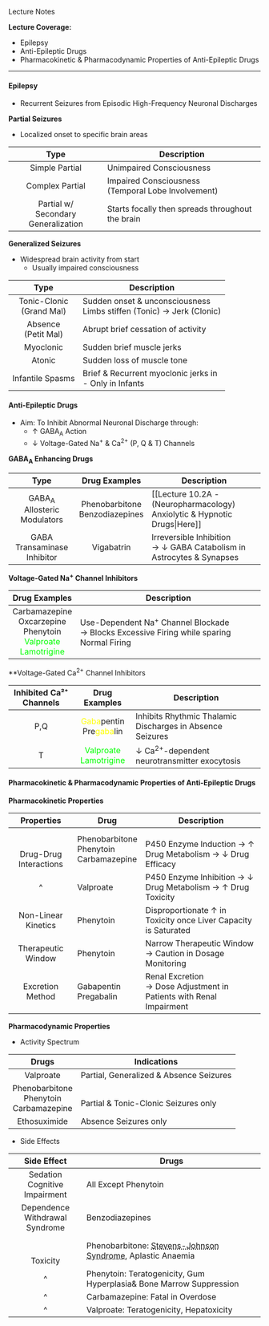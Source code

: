 Lecture Notes

**Lecture Coverage:**
- Epilepsy
- Anti-Epileptic Drugs
- Pharmacokinetic & Pharmacodynamic Properties of Anti-Epileptic Drugs

---
#### **Epilepsy**
- Recurrent Seizures from Episodic High-Frequency Neuronal Discharges

**Partial Seizures**
- Localized onset to specific brain areas

|                  Type                  | Description                                           |
| :------------------------------------: | ----------------------------------------------------- |
|             Simple Partial             | Unimpaired Consciousness                              |
|            Complex Partial             | Impaired Consciousness<br>(Temporal Lobe Involvement) |
| Partial w/<br>Secondary Generalization | Starts focally then spreads throughout the brain      |

**Generalized Seizures**
- Widespread brain activity from start
	- Usually impaired consciousness

|            Type             | Description                                                             |
| :-------------------------: | ----------------------------------------------------------------------- |
| Tonic-Clonic<br>(Grand Mal) | Sudden onset & unconsciousness<br>Limbs stiffen (Tonic) → Jerk (Clonic) |
|   Absence<br>(Petit Mal)    | Abrupt brief cessation of activity                                      |
|          Myoclonic          | Sudden brief muscle jerks                                               |
|           Atonic            | Sudden loss of muscle tone                                              |
|      Infantile Spasms       | Brief & Recurrent myoclonic jerks in<br>- Only in Infants               |


#### **Anti-Epileptic Drugs**
- Aim: To Inhibit Abnormal Neuronal Discharge through:
	- ↑ GABA<sub>A</sub> Action
	- ↓ Voltage-Gated Na<sup>+</sup> & Ca<sup>2+</sup> (P, Q & T) Channels

**GABA<sub>A</sub> Enhancing Drugs**

|                  Type                  |           Drug Examples           | Description                                                               |
| :------------------------------------: | :-------------------------------: | ------------------------------------------------------------------------- |
| GABA<sub>A</sub> Allosteric Modulators | Phenobarbitone<br>Benzodiazepines | [[Lecture 10.2A - (Neuropharmacology) Anxiolytic & Hypnotic Drugs\|Here]] |
|      GABA Transaminase Inhibitor       |            Vigabatrin             | Irreversible Inhibition<br>→ ↓ GABA Catabolism in Astrocytes & Synapses   |
**Voltage-Gated Na<sup>+</sup> Channel Inhibitors**

|                                                     Drug Examples                                                     | Description                                                                                            |
| :-------------------------------------------------------------------------------------------------------------------: | ------------------------------------------------------------------------------------------------------ |
| Carbamazepine<br>Oxcarzepine<br>Phenytoin<br><font color=lime>Valproate</font><br><font color=lime>Lamotrigine</font> | Use-Dependent Na<sup>+</sup> Channel Blockade<br>→ Blocks Excessive Firing while sparing Normal Firing |
**Voltage-Gated Ca<sup>2+</sup> Channel Inhibitors

| Inhibited Ca²⁺ Channels |                                Drug Examples                                 | Description                                               |
| :---------------------: | :--------------------------------------------------------------------------: | --------------------------------------------------------- |
|           P,Q           | <font color=yellow>Gaba</font>pentin<br>Pre<font color=yellow>gaba</font>lin | Inhibits Rhythmic Thalamic Discharges in Absence Seizures |
|            T            |   <font color=lime>Valproate</font><br><font color=lime>Lamotrigine</font>   | ↓ Ca<sup>2+</sup>-dependent neurotransmitter exocytosis   |


#### **Pharmacokinetic & Pharmacodynamic Properties of Anti-Epileptic Drugs**
**Pharmacokinetic Properties**

|           Properties           | Drug                                         | Description                                                            |
| :----------------------------: | -------------------------------------------- | ---------------------------------------------------------------------- |
| <br><br>Drug-Drug Interactions | Phenobarbitone<br>Phenytoin<br>Carbamazepine | <br>P450 Enzyme Induction → ↑ Drug Metabolism → ↓ Drug Efficacy        |
|               ^                | Valproate                                    | P450 Enzyme Inhibition → ↓ Drug Metabolism → ↑ Drug Toxicity           |
|      Non-Linear Kinetics       | Phenytoin                                    | Disproportionate ↑ in Toxicity once Liver Capacity is Saturated        |
|       Therapeutic Window       | Phenytoin                                    | Narrow Therapeutic Window<br>→ Caution in Dosage Monitoring            |
|        Excretion Method        | Gabapentin<br>Pregabalin                     | Renal Excretion<br>→ Dose Adjustment in Patients with Renal Impairment |
**Pharmacodynamic Properties**
- Activity Spectrum

|                    Drugs                     | Indications                              |
| :------------------------------------------: | ---------------------------------------- |
|                  Valproate                   | Partial, Generalized & Absence Seizures  |
| Phenobarbitone<br>Phenytoin<br>Carbamazepine | <br>Partial & Tonic-Clonic Seizures only |
|                 Ethosuximide                 | Absence Seizures only                    |

- Side Effects

|             Side Effect              | Drugs                                                                                                                      |
| :----------------------------------: | -------------------------------------------------------------------------------------------------------------------------- |
| Sedation<br>Cognitive Impairment<br> | All Except Phenytoin                                                                                                       |
|  Dependence<br>Withdrawal Syndrome   | Benzodiazepines                                                                                                            |
|           <br><br>Toxicity           | Phenobarbitone: <abbr Title="Severe Rash in Han Chinese with HLA-B*1502">Stevens-Johnson Syndrome</abbr>, Aplastic Anaemia |
|                  ^                   | Phenytoin: Teratogenicity, Gum Hyperplasia& Bone Marrow Suppression                                                        |
|                  ^                   | Carbamazepine: Fatal in Overdose                                                                                           |
|                  ^                   | Valproate: Teratogenicity, Hepatoxicity                                                                                    |